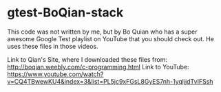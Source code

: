 # gtest-BoQian-stack
This code was not written by me, but by Bo Quian who has a super awesome Google Test playlist on YouTube that you should check out. He uses these files in those videos.

Link to Qian's Site, where I downloaded these files from: http://boqian.weebly.com/c-programming.html
Link to YouTube: https://www.youtube.com/watch?v=CQ4TBwewKU4&index=3&list=PL5jc9xFGsL8GyES7nh-1yqljjdTvIFSsh
